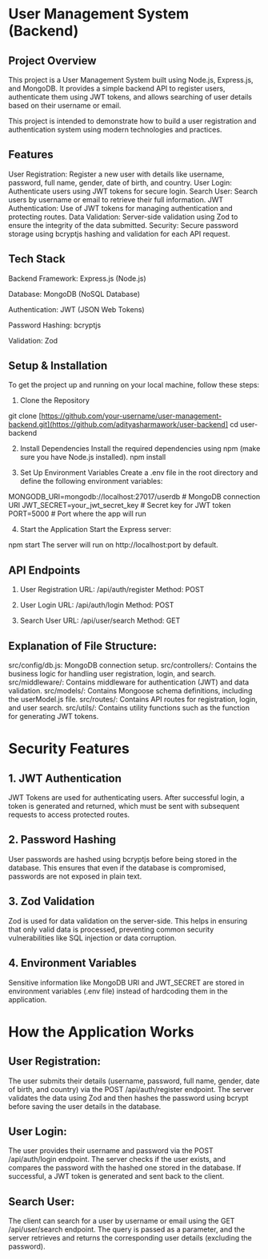 # User Management System (Backend)
## Project Overview
This project is a User Management System built using Node.js, Express.js, and MongoDB. It provides a simple backend API to register users, authenticate them using JWT tokens, and allows searching of user details based on their username or email.

This project is intended to demonstrate how to build a user registration and authentication system using modern technologies and practices.

## Features
User Registration: Register a new user with details like username, password, full name, gender, date of birth, and country.
User Login: Authenticate users using JWT tokens for secure login.
Search User: Search users by username or email to retrieve their full information.
JWT Authentication: Use of JWT tokens for managing authentication and protecting routes.
Data Validation: Server-side validation using Zod to ensure the integrity of the data submitted.
Security: Secure password storage using bcryptjs hashing and validation for each API request.


## Tech Stack

Backend Framework: Express.js (Node.js)

Database: MongoDB (NoSQL Database)

Authentication: JWT (JSON Web Tokens)

Password Hashing: bcryptjs

Validation: Zod


## Setup & Installation
To get the project up and running on your local machine, follow these steps:

1. Clone the Repository

git clone [https://github.com/your-username/user-management-backend.git](https://github.com/adityasharmawork/user-backend]
cd user-backend

2. Install Dependencies
Install the required dependencies using npm (make sure you have Node.js installed).
npm install

3. Set Up Environment Variables
Create a .env file in the root directory and define the following environment variables:

MONGODB_URI=mongodb://localhost:27017/userdb      # MongoDB connection URI
JWT_SECRET=your_jwt_secret_key                    # Secret key for JWT token
PORT=5000                                          # Port where the app will run

4. Start the Application
Start the Express server:

npm start
The server will run on http://localhost:port by default.

## API Endpoints

1. User Registration
URL: /api/auth/register
Method: POST

2. User Login
URL: /api/auth/login
Method: POST

3. Search User
URL: /api/user/search
Method: GET


## Explanation of File Structure:
src/config/db.js: MongoDB connection setup.
src/controllers/: Contains the business logic for handling user registration, login, and search.
src/middleware/: Contains middleware for authentication (JWT) and data validation.
src/models/: Contains Mongoose schema definitions, including the userModel.js file.
src/routes/: Contains API routes for registration, login, and user search.
src/utils/: Contains utility functions such as the function for generating JWT tokens.

# Security Features
## 1. JWT Authentication
JWT Tokens are used for authenticating users. After successful login, a token is generated and returned, which must be sent with subsequent requests to access protected routes.

## 2. Password Hashing
User passwords are hashed using bcryptjs before being stored in the database. This ensures that even if the database is compromised, passwords are not exposed in plain text.

## 3. Zod Validation
Zod is used for data validation on the server-side. This helps in ensuring that only valid data is processed, preventing common security vulnerabilities like SQL injection or data corruption.

## 4. Environment Variables
Sensitive information like MongoDB URI and JWT_SECRET are stored in environment variables (.env file) instead of hardcoding them in the application.


# How the Application Works
## User Registration:

The user submits their details (username, password, full name, gender, date of birth, and country) via the POST /api/auth/register endpoint.
The server validates the data using Zod and then hashes the password using bcrypt before saving the user details in the database.

## User Login:

The user provides their username and password via the POST /api/auth/login endpoint.
The server checks if the user exists, and compares the password with the hashed one stored in the database. If successful, a JWT token is generated and sent back to the client.

## Search User:

The client can search for a user by username or email using the GET /api/user/search endpoint.
The query is passed as a parameter, and the server retrieves and returns the corresponding user details (excluding the password).
